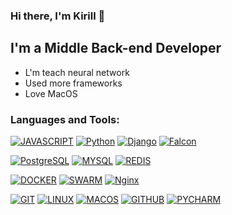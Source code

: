 ### Hi there, I'm Kirill 👋

## I'm a Middle Back-end Developer
- L'm teach neural network 
- Used more frameworks 
- Love MacOS

### Languages and Tools:

<!--[![HTML5](https://img.shields.io/badge/HTML5-grey.svg?style=for-the-badge&logo=HTML5)](#)-->
<!--[![CSS3](https://img.shields.io/badge/CSS3-grey.svg?style=for-the-badge&logo=CSS3)](#)-->
[![JAVASCRIPT](https://img.shields.io/badge/-JavaScript-grey?style=for-the-badge&logo=JavaScript&logoColor=E9D54D)](#)
[![Python](https://img.shields.io/badge/-Python-grey?style=for-the-badge&logo=Python)](#)
[![Django](https://img.shields.io/badge/-Django-grey?style=for-the-badge&logo=Django)](#)
[![Falcon](https://img.shields.io/badge/-Falcon-grey.svg?style=for-the-badge&logo=Falcon)](#)
<!--[![Flask](https://img.shields.io/badge/-Flask-grey.svg?style=for-the-badge&logo=Flask)](#)-->

[![PostgreSQL](https://img.shields.io/badge/-PostgreSQL-grey?style=for-the-badge&logo=PostgreSQL&logoColor=6296CC)](#)
[![MYSQL](https://img.shields.io/badge/-MongoDB-grey.svg?style=for-the-badge&logo=mysql)](#)
[![REDIS](https://img.shields.io/badge/-Redis-grey.svg?style=for-the-badge&logo=REDIS)](#)

[![DOCKER](https://img.shields.io/badge/-Docker-grey?style=for-the-badge&logo=Docker)](#)
[![SWARM](https://img.shields.io/badge/-kubernetes-grey?style=for-the-badge&logo=swarm)](#)
[![Nginx](https://img.shields.io/badge/-Nginx-grey.svg?style=for-the-badge&logo=Nginx)](#)

[![GIT](https://img.shields.io/badge/-Git-grey.svg?style=for-the-badge&logo=Git)](#)
[![LINUX](https://img.shields.io/badge/-Linux-grey.svg?style=for-the-badge&logo=Linux)](#)
[![MACOS](https://img.shields.io/badge/MacOS-grey.svg?style=for-the-badge&logo=Macos)](#)
[![GITHUB](https://img.shields.io/badge/-Github-grey.svg?style=for-the-badge&logo=Github)](#)
[![PYCHARM](https://img.shields.io/badge/VSCode-grey.svg?style=for-the-badge&logo=pycharm)](#)
